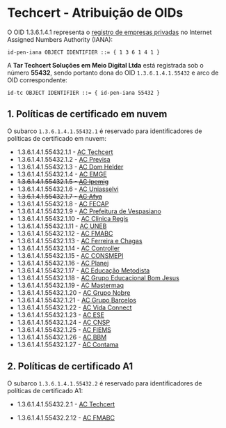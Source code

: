 ﻿# Techcert - Atribuição de OIDs

O OID 1.3.6.1.4.1 representa o [registro de empresas privadas](https://www.iana.org/assignments/enterprise-numbers) no Internet Assigned Numbers Authority (IANA):

```
id-pen-iana OBJECT IDENTIFIER ::= { 1 3 6 1 4 1 }
```

A **Tar Techcert Soluções em Meio Digital Ltda** está registrada sob o número **55432**, sendo portanto dona do OID `1.3.6.1.4.1.55432` e arco de OID correspondente:

```
id-tc OBJECT IDENTIFIER ::= { id-pen-iana 55432 }
```

## 1. Políticas de certificado em nuvem

O subarco `1.3.6.1.4.1.55432.1` é reservado para identificadores de políticas de certificado em nuvem:

* 1.3.6.1.4.1.55432.1.1 - [AC Techcert](https://ac.techcert.com.br/certs/ac.txt)
* 1.3.6.1.4.1.55432.1.2 - [AC Previsa](https://ac.previsa.com.br/certs/ac.txt)
* 1.3.6.1.4.1.55432.1.3 - [AC Dom Helder](https://ac.domhelder.edu.br/certs/ac.txt)
* 1.3.6.1.4.1.55432.1.4 - [AC EMGE](https://ac.emge.edu.br/certs/ac.txt)
* ~~1.3.6.1.4.1.55432.1.5 - [AC Ipemig](https://ac.ipemig.com.br/certs/ac.txt)~~
* 1.3.6.1.4.1.55432.1.6 - [AC Uniasselvi](https://ac.uniasselvi.com.br/certs/ac.txt)
* ~~1.3.6.1.4.1.55432.1.7 - [AC Afya](https://ac.afya.com.br/certs/ac.txt)~~
* 1.3.6.1.4.1.55432.1.8 - [AC FECAP](https://ac.fecap.br/certs/ac.txt)
* 1.3.6.1.4.1.55432.1.9 - [AC Prefeitura de Vespasiano](https://ac.vespasiano.mg.gov.br/certs/ac.txt)
* 1.3.6.1.4.1.55432.1.10 - [AC Clinica Regis](https://ac.clinicaregis.com.br/certs/ac.txt)
* 1.3.6.1.4.1.55432.1.11 - [AC UNEB](https://ac.uneb.br/certs/ac.txt)
* 1.3.6.1.4.1.55432.1.12 - [AC FMABC](https://ac.fmabc.br/certs/ac.txt)
* 1.3.6.1.4.1.55432.1.13 - [AC Ferreira e Chagas](https://ac.ferreiraechagas.com.br/certs/ac.txt)
* 1.3.6.1.4.1.55432.1.14 - [AC Controller](http://ac.controller-rnc.com.br/certs/ac.txt)
* 1.3.6.1.4.1.55432.1.15 - [AC CONSMEPI](http://ac.consmepi.mg.gov.br/certs/ac.txt)
* 1.3.6.1.4.1.55432.1.16 - [AC Planej](http://ac.planej-rnc.com.br/certs/ac.txt)
* 1.3.6.1.4.1.55432.1.17 - [AC Educação Metodista](http://ac.educacaometodista.org.br/certs/ac.txt)
* 1.3.6.1.4.1.55432.1.18 - [AC Grupo Educacional Bom Jesus](http://ac.bomjesus.br/certs/ac.txt)
* 1.3.6.1.4.1.55432.1.19 - [AC Mastermaq](http://ac.mastermaq.com.br/certs/ac.txt)
* 1.3.6.1.4.1.55432.1.20 - [AC Grupo Nobre](http://ac.gruponobre.edu.br/certs/ac.txt)
* 1.3.6.1.4.1.55432.1.21 - [AC Grupo Barcelos](http://ac.grupobarcelos.com.br/certs/ac.txt)
* 1.3.6.1.4.1.55432.1.22 - [AC Vida Connect](http://ac.vidaconnect.com.br/certs/ac.txt)
* 1.3.6.1.4.1.55432.1.23 - [AC ESE](https://ac.ese.edu.br/certs/ac.txt)
* 1.3.6.1.4.1.55432.1.24 - [AC CNSP](https://ac.usf.edu.br/certs/ac.txt)
* 1.3.6.1.4.1.55432.1.25 - [AC FIEMS](https://ac.fiems.com.br/certs/ac.txt)
* 1.3.6.1.4.1.55432.1.26 - [AC BBM](https://ac.bbmshoppings.com.br/certs/ac.txt)
* 1.3.6.1.4.1.55432.1.27 - [AC Contama](https://ac.contama.com.br/certs/ac.txt)

## 2. Políticas de certificado A1

O subarco `1.3.6.1.4.1.55432.2` é reservado para identificadores de políticas de certificado A1:

* 1.3.6.1.4.1.55432.2.1 - [AC Techcert](https://ac.techcert.com.br/certs/ac.txt)
<!-- * 1.3.6.1.4.1.55432.2.2 - [AC Previsa](https://ac.previsa.com.br/certs/ac.txt) -->
<!-- * 1.3.6.1.4.1.55432.2.3 - [AC Dom Helder](https://ac.domhelder.edu.br/certs/ac.txt) -->
<!-- * 1.3.6.1.4.1.55432.2.4 - [AC EMGE](https://ac.emge.edu.br/certs/ac.txt) -->
<!-- * ~~1.3.6.1.4.1.55432.2.5 - [AC Ipemig](https://ac.ipemig.com.br/certs/ac.txt)~~ -->
<!-- * 1.3.6.1.4.1.55432.2.6 - [AC Uniasselvi](https://ac.uniasselvi.com.br/certs/ac.txt) -->
<!-- * ~~1.3.6.1.4.1.55432.2.7 - [AC Afya](https://ac.afya.com.br/certs/ac.txt)~~ -->
<!-- * 1.3.6.1.4.1.55432.2.8 - [AC FECAP](https://ac.fecap.br/certs/ac.txt) -->
<!-- * 1.3.6.1.4.1.55432.2.9 - [AC Prefeitura de Vespasiano](https://ac.vespasiano.mg.gov.br/certs/ac.txt) -->
<!-- * 1.3.6.1.4.1.55432.2.10 - [AC Clinica Regis](https://ac.clinicaregis.com.br/certs/ac.txt) -->
<!-- * 1.3.6.1.4.1.55432.2.11 - [AC UNEB](https://ac.uneb.br/certs/ac.txt) -->
* 1.3.6.1.4.1.55432.2.12 - [AC FMABC](https://ac.fmabc.br/certs/ac.txt)
<!-- * 1.3.6.1.4.1.55432.2.13 - [AC Ferreira e Chagas](https://ac.ferreiraechagas.com.br/certs/ac.txt) -->
